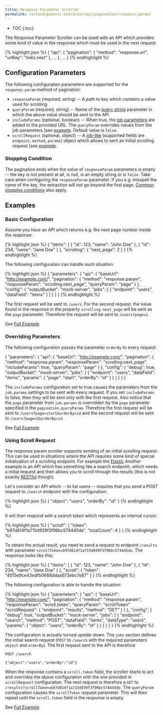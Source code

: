 ```yaml
---
title: Response Parameter Scroller
permalink: /extend/generic-extractor/api/pagination/response-param/
---
```


* TOC
{:toc}

The Response Parameter Scroller can be used with an API which provides some kind
of value in the response which must be used in the next request.

{% highlight json %}
{
    "api": {
        "pagination": {
            "method": "response.url",
            "urlKey": "links.next"
        },
        ...
    },
    ...
}
{% endhighlight %}

## Configuration Parameters
The following configuration parameters are supported for the `response.param` method of pagination:

- `responseParam` (required, string) -- A path to key which contains a value used for scrolling
- `queryParam` (required, string) -- Name of the [query string](/extend/generic-extractor/tutorial/rest/#url) parameter in which the above value should be sent to the API.
- `includeParams` (optional, boolean) -- When true, the [job parameters](/extend/generic-extractor/jobs/#request-parameters) are added to the provided URL. The `queryParam` overrides values from the job parameters (see [example](#overriding-parameters). Default value is `false`.
- `scrollRequest` (optional, object) -- A [job-like](/extend/generic-extractor/jobs/) (supported fields are `endpoint`, `method`, `params`) object which allows to sent an initial scrolling request (see [example](#using-scroll-request).

### Stopping Condition
The pagination ends when the value of `responseParam` parameters is empty -- the key is not present at all, is null,
is an empty string or is `false`. Take care when configuring the `responseParam` parameter. If you e.g. misspell the
name of the key, the extraction will not go beyond the first page. 
[Common stopping conditions](/extend/generic-extractor/api/pagination/#stopping-strategy) also apply.

## Examples

### Basic Configuration
Assume you have an API which returns e.g. the next page number inside the response:

{% highlight json %}
{
    "items": [
        {
            "id": 123,
            "name": "John Doe"
        },
        {
            "id": 234,
            "name": "Jane Doe"
        }
    ],
    "scrolling": {
        "next_page": 2
    }
}
{% endhighlight %}

The following configuration can handle such situation:

{% highlight json %}
{
    "parameters": {
        "api": {
            "baseUrl": "http://example.com/",
            "pagination": {
                "method": "response.param",
                "responseParam": "scrolling.next_page",
                "queryParam": "page"
            }
        },
        "config": {
            "outputBucket": "mock-server",
            "jobs": [
                {
                    "endpoint": "users",
                    "dataField": "items"
                }
            ]
        }
    }
}
{% endhighlight %}

The first request will be sent to `/users`. For the second request, the value found in the response 
in the property `scrolling.next_page` will be sent as the `page` parameter. Therefore the request 
will be sent to `/users?page=2`.

See [Full Example](todo:057-pagination-response-param-basic)

### Overriding Parameters
The following configuration passes the parameter `orderBy` to every request:

{
    "parameters": {
        "api": {
            "baseUrl": "http://example.com/",
            "pagination": {
                "method": "response.param",
                "responseParam": "scrolling.next_page",
                "includeParams": true,
                "queryParam": "page"
            }
        },
        "config": {
            "debug": true,
            "outputBucket": "mock-server",
            "jobs": [
                {
                    "endpoint": "users",
                    "dataField": "items",
                    "params": {
                        "page": "start",
                        "orderBy": "id"
                    }
                }
            ]
        }
    }
}

The `includeParams` configuration set to true causes the parameters from the `job.params` settings to 
be sent with every request. If you set `includeParams` to false, then they will be sent only with
the first request. Also notice that the `page` parameter from `job.params` is overridden by the 
`page` parameter specified in the `pagination.queryParam`. Therefore the first request will be
sent to `/users?page=start&orderBy=id` and the second request will be sent to `/users?page=2&orderBy=id`.

See [Full Example](todo:058-pagination-response-param-override)

### Using Scroll Request
The response param scroller supports sending of an initial scrolling request. This can be used
in situations where the API requires some kind of special initialization of a scrolling endpoint.
For example the [Elastic](https://www.elastic.co/guide/en/elasticsearch/reference/5.2/search-request-scroll.html)
Another example is an API which has something like a search endpoint, which needs a initial request and
then allows you to scroll through the results (this is not exactly [RESTful](todo) though).

Let's consider an API which -- to list users -- requires that you send a POST request to
`/search` endpoint with the configuration:

{% highlight json %}
{
    "object": "users",
    "orderBy": "id"
}
{% endhighlight %}

It will then respond with a *search token* which represents an internal cursor:

{% highlight json %}
{
    "scroll": {
        "token": "b97d814f1a715d939f3f96bc574445de",
        "totalCount": 4
    }
}
{% endhighlight %}

To obtain the actual result, you need to send a request to endpoint `/results` with parameter
`scrollToken=b97d814f1a715d939f3f96bc574445de`. The response looks like this:

{% highlight json %}
{
    "items": [
        {
            "id": 123,
            "name": "John Doe"
        },
        {
            "id": 234,
            "name": "Jane Doe"
        }
    ],
    "scroll": {
        "token": "4015e9ce43edfb0668ddaa973ebc7e87"
    }
}
{% endhighlight %}

The following configuration is able to handle the situation:

{% highlight json %}
{
    "parameters": {
        "api": {
            "baseUrl": "http://example.com/",
            "pagination": {
                "method": "response.param",
                "responseParam": "scroll.token",
                "queryParam": "scrollToken"
                "scrollRequest": {
                    "endpoint": "results",
                    "method": "GET"
                }
            }
        },
        "config": {
            "debug": true,
            "outputBucket": "mock-server",
            "jobs": [
                {
                    "endpoint": "search",
                    "method": "POST",
                    "dataField": "items",
                    "dataType": "users",
                    "params": {
                        "object": "users",
                        "orderBy": "id"
                    }
                }
            ]
        }
    }
}
{% endhighlight %}

The configuration is actually turned upside-down. The `jobs` section defines the initial search request
(`POST` to `/search` with the required parameters `object` and `orderBy`). The first request sent to the API 
is therefore

    POST /search

    {"object":"users","orderBy":"id"}

When the response contains a `scroll.token` field, the scroller starts to act and overrides the above 
configuration with the one provided in `scrollRequest` configuration. The next request is therefore 
a `GET` to `/results?scrollToken=b97d814f1a715d939f3f96bc574445de`. The `queryParam` configuration
causes the `scrollToken` request parameter. This will then repeat until the `scroll.token` field in the response is empty.

See [Full Example](todo:059-pagination-response-param-scroll-request)

